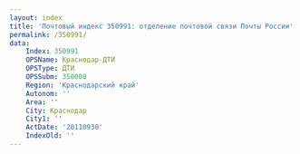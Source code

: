 ```yaml
---
layout: index
title: 'Почтовый индекс 350991: отделение почтовой связи Почты России'
permalink: /350991/
data:
    Index: 350991
    OPSName: Краснодар-ДТИ
    OPSType: ДТИ
    OPSSubm: 350000
    Region: 'Краснодарский край'
    Autonom: ''
    Area: ''
    City: Краснодар
    City1: ''
    ActDate: '20110930'
    IndexOld: ''
---
```

